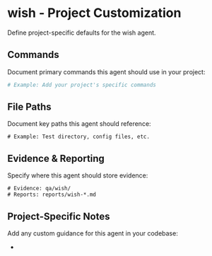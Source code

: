# wish - Project Customization

Define project-specific defaults for the wish agent.

## Commands

Document primary commands this agent should use in your project:

```bash
# Example: Add your project's specific commands
```

## File Paths

Document key paths this agent should reference:

```
# Example: Test directory, config files, etc.
```

## Evidence & Reporting

Specify where this agent should store evidence:

```
# Evidence: qa/wish/
# Reports: reports/wish-*.md
```

## Project-Specific Notes

Add any custom guidance for this agent in your codebase:

- 
